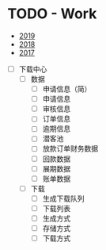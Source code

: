 # TODO - Work

- [2019](work/2019.md)
- [2018](work/2018.md)
- [2017](work/2017.md)

- [ ] 下载中心
    - [ ] 数据
        - [ ] 申请信息（简）
        - [ ] 申请信息
        - [ ] 审核信息
        - [ ] 订单信息
        - [ ] 逾期信息
        - [ ] 潜客池
        - [ ] 放款订单财务数据
        - [ ] 回款数据
        - [ ] 展期数据
        - [ ] 账单数据
    - [ ] 下载
        - [ ] 生成下载队列
        - [ ] 下载列表
        - [ ] 生成方式
        - [ ] 存储方式
        - [ ] 下载方式
